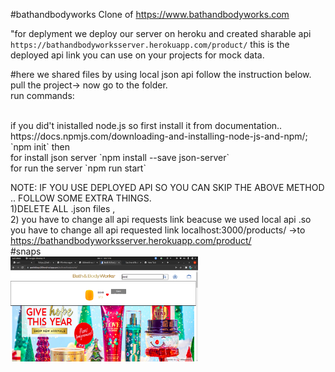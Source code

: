 #bathandbodyworks
Clone of https://www.bathandbodyworks.com

"for deplyment we deploy our server on heroku and created sharable api `https://bathandbodyworksserver.herokuapp.com/product/` this is the deployed api link you can use on your projects for mock data.

#here we shared files by using local json api follow the instruction below.
 pull the project-> now go to the folder.<br/>
 run commands:
 
<br/>
 if you did't inistalled node.js so first install it from documentation.. https://docs.npmjs.com/downloading-and-installing-node-js-and-npm/;
 <br/>
  `npm init`
  then
  <br/>
  for install json server `npm install --save json-server` <br/>
  for run the server `npm run start`
  
  NOTE: IF YOU USE DEPLOYED API SO YOU CAN SKIP THE ABOVE METHOD .. FOLLOW SOME EXTRA THINGS.<br/>
  1)DELETE ALL .json files ,<br/>
  2) you have to change all api requests link beacuse we used local api .so you have to change all api requested link localhost:3000/products/ ->to https://bathandbodyworksserver.herokuapp.com/product/ <br/>
#snaps <br/>
<img style="width:300px" src="https://github.com/geekypradip/bath-and-body-works-clone/blob/main/images/Screenshot%20from%202021-12-09%2022-07-30.png?raw=true" alt=""/>
